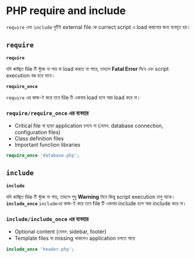 # PHP require and include

`require` এবং `include` দুটিই external file কে currect script এ load করানোর জন্য ব্যবহৃত হয়। 

## `require`

**`require`**

যদি কাঙ্খিত file টি খুঁজে না পায় বা load করতে না পারে, তাহলে **Fatal Error** দিবে এবং script execution বন্ধ হয়ে যাবে।

**`require_once`**

`require` এর কাজ-ই করে তবে file টি একবার load হলে আর load করে না।

### `require/require_once` এর ব্যবহার

- Critical file যা ছাড়া application চলবে না (যেমন: database connection, configuration files)
- Class definition files
- Important function libraries

```php
require_once 'database.php';
```

## `include`

**`include`** 

যদি কাঙ্খিত file টি খুঁজে না পায়, তাহলে শুধু **Warning** দিবে কিন্তু script execution চালু থাকে।
**`include_once`** 
`include`এর কাজ-ই করে তবে file টি একবার include হলে আর include করে না।

### `include/include_once` এর ব্যবহার

- Optional content (যেমন: sidebar, footer)
- Template files যা missing থাকলেও application চলতে পারে

```php
include_once 'header.php';
```